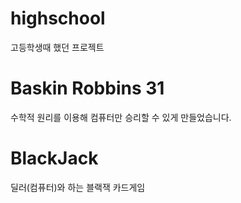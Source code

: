 # highschool
고등학생때 했던 프로젝트
# Baskin Robbins 31
수학적 원리를 이용해 컴퓨터만 승리할 수 있게 만들었습니다.
# BlackJack
딜러(컴퓨터)와 하는 블랙잭 카드게임
